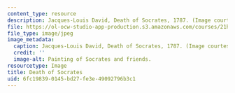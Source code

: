 ```yaml
---
content_type: resource
description: Jacques-Louis David, Death of Socrates, 1787. (Image courtesy of WebMuseum.)
file: https://ol-ocw-studio-app-production.s3.amazonaws.com/courses/21h-907-trials-in-history-fall-2000/6fc198390145bd27fe3e49092796b3c1_21h-907f00.jpg
file_type: image/jpeg
image_metadata:
  caption: Jacques-Louis David, Death of Socrates, 1787. (Image courtesy of[WebMuseum](http://www.ibiblio.org/wm/).)
  credit: ''
  image-alt: Painting of Socrates and friends.
resourcetype: Image
title: Death of Socrates
uid: 6fc19839-0145-bd27-fe3e-49092796b3c1
---
```

